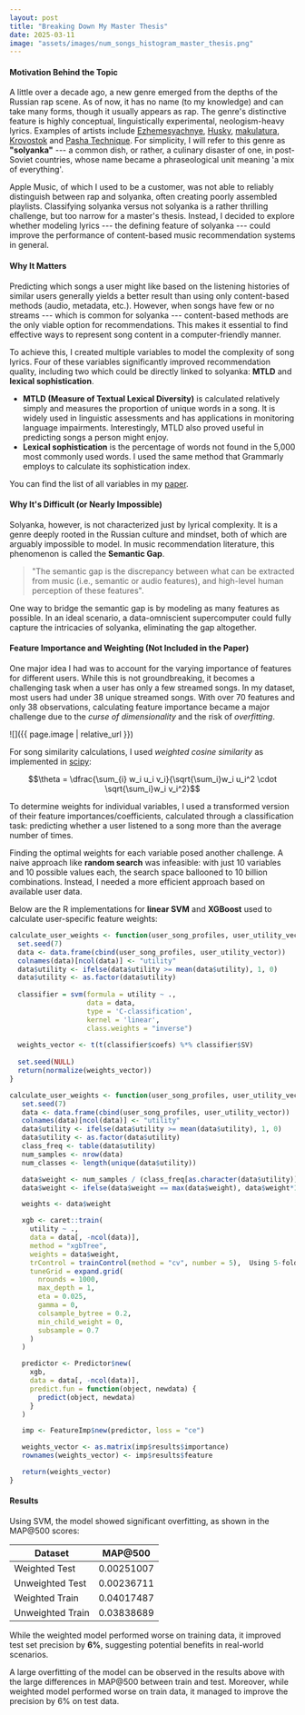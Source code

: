 ```yaml
---
layout: post
title: "Breaking Down My Master Thesis"
date: 2025-03-11
image: "assets/images/num_songs_histogram_master_thesis.png"
---
```


#### Motivation Behind the Topic
A little over a decade ago, a new genre emerged from the depths of the Russian rap scene. As of now, it has no name (to my knowledge) and can take many forms, though it usually appears as rap. The genre's distinctive feature is highly conceptual, linguistically experimental, neologism-heavy lyrics. Examples of artists include [Ezhemesyachnye](https://genius.com/artists/Ezhemesyachnye), [Husky](https://genius.com/artists/Husky), [makulatura](https://genius.com/artists/Makulatura), [Krovostok](https://genius.com/artists/Krovostok) and [Pasha Technique](https://genius.com/artists/Pasha-technique). For simplicity, I will refer to this genre as **"solyanka"** --- a common dish, or rather, a culinary disaster of one, in post-Soviet countries, whose name became a phraseological unit meaning 'a mix of everything'.

Apple Music, of which I used to be a customer, was not able to reliably distinguish between rap and solyanka, often creating poorly assembled playlists. Classifying solyanka versus not solyanka is a rather thrilling challenge, but too narrow for a master's thesis. Instead, I decided to explore whether modeling lyrics --- the defining feature of solyanka --- could improve the performance of content-based music recommendation systems in general.

#### Why It Matters
Predicting which songs a user might like based on the listening histories of similar users generally yields a better result than using only content-based methods (audio, metadata, etc.). However, when songs have few or no streams --- which is common for solyanka ---  content-based methods are the only viable option for recommendations. This makes it essential to find effective ways to represent song content in a computer-friendly manner.

To achieve this, I created multiple variables to model the complexity of song lyrics. Four of these variables significantly improved recommendation quality, including two which could be directly linked to solyanka: **MTLD** and **lexical sophistication**.

- **MTLD (Measure of Textual Lexical Diversity)** is calculated relatively simply and measures the proportion of unique words in a song. It is widely used in linguistic assessments and has applications in monitoring language impairments. Interestingly, MTLD also proved useful in predicting songs a person might enjoy.
- **Lexical sophistication** is the percentage of words not found in the 5,000 most commonly used words. I used the same method that Grammarly employs to calculate its sophistication index.

You can find the list of all variables in my [paper](/_posts/2025-03-11-breaking-down-my-master-thesis.md).

#### Why It's Difficult (or Nearly Impossible)
Solyanka, however, is not characterized just by lyrical complexity. It is a genre deeply rooted in the Russian culture and mindset, both of which are arguably impossible to model. In music recommendation literature, this phenomenon is called the **Semantic Gap**. 
> "The semantic gap is the discrepancy between what can be extracted from music (i.e., semantic or audio features), and high-level human perception of these features". 

One way to bridge the semantic gap is by modeling as many features as possible. In an ideal scenario, a data-omniscient supercomputer could fully capture the intricacies of solyanka, eliminating the gap altogether.

#### Feature Importance and Weighting (Not Included in the Paper)
One major idea I had was to account for the varying importance of features for different users. While this is not groundbreaking, it becomes a challenging task when a user has only a few streamed songs. In my dataset, most users had under 38 unique streamed songs. With over 70 features and only 38 observations, calculating feature importance became a major challenge due to the *curse of dimensionality* and the risk of *overfitting*. 

![]({{ page.image | relative_url }})

For song similarity calculations, I used *weighted cosine similarity* as implemented in [scipy](https://github.com/scipy/scipy/blob/v1.4.1/scipy/spatial/distance.py#L724-L766):

$$\theta = \dfrac{\sum_{i} w_i u_i v_i}{\sqrt{\sum_i}w_i u_i^2 \cdot \sqrt{\sum_i}w_i v_i^2}$$

To determine weights for individual variables, I used a transformed version of their feature importances/coefficients, calculated through a classification task: predicting whether a user listened to a song more than the average number of times.

Finding the optimal weights for each variable posed another challenge. A naive approach like **random search** was infeasible: with just 10 variables and 10 possible values each, the search space ballooned to 10 billion combinations. Instead, I needed a more efficient approach based on available user data.

Below are the R implementations for **linear SVM** and **XGBoost** used to calculate user-specific feature weights:

```r
calculate_user_weights <- function(user_song_profiles, user_utility_vector) {
  set.seed(7)
  data <- data.frame(cbind(user_song_profiles, user_utility_vector))
  colnames(data)[ncol(data)] <- "utility"
  data$utility <- ifelse(data$utility >= mean(data$utility), 1, 0)
  data$utility <- as.factor(data$utility)
  
  classifier = svm(formula = utility ~ ., 
                   data = data, 
                   type = 'C-classification', 
                   kernel = 'linear',
                   class.weights = "inverse")
  
  weights_vector <- t(t(classifier$coefs) %*% classifier$SV)
  
  set.seed(NULL)
  return(normalize(weights_vector))
}
```

```r
calculate_user_weights <- function(user_song_profiles, user_utility_vector) {
   set.seed(7)
   data <- data.frame(cbind(user_song_profiles, user_utility_vector))
   colnames(data)[ncol(data)] <- "utility"
   data$utility <- ifelse(data$utility >= mean(data$utility), 1, 0)
   data$utility <- as.factor(data$utility)
   class_freq <- table(data$utility)
   num_samples <- nrow(data)
   num_classes <- length(unique(data$utility))

   data$weight <- num_samples / (class_freq[as.character(data$utility)] * num_classes)
   data$weight <- ifelse(data$weight == max(data$weight), data$weight*10, data$weight)

   weights <- data$weight

   xgb <- caret::train(
     utility ~ .,
     data = data[, -ncol(data)],
     method = "xgbTree",
     weights = data$weight,
     trControl = trainControl(method = "cv", number = 5),  Using 5-fold cross-validation
     tuneGrid = expand.grid(
       nrounds = 1000,
       max_depth = 1,
       eta = 0.025,
       gamma = 0,
       colsample_bytree = 0.2,
       min_child_weight = 0,
       subsample = 0.7
     )
   )

   predictor <- Predictor$new(
     xgb,
     data = data[, -ncol(data)],
     predict.fun = function(object, newdata) {
       predict(object, newdata)
     }
   )

   imp <- FeatureImp$new(predictor, loss = "ce")

   weights_vector <- as.matrix(imp$results$importance)
   rownames(weights_vector) <- imp$results$feature

   return(weights_vector)
}
```

#### Results
Using SVM, the model showed significant overfitting, as shown in the MAP@500 scores:

| Dataset            | MAP@500   |
|--------------------|-----------|
| Weighted Test      | 0.00251007|
| Unweighted Test    | 0.00236711|
| Weighted Train     | 0.04017487|
| Unweighted Train   | 0.03838689|

While the weighted model performed worse on training data, it improved test set precision by **6%**, suggesting potential benefits in real-world scenarios.

A large overfitting of the model can be observed in the results above with the large differences in MAP@500 between train and test. Moreover, while weighted model performed worse on train data, it managed to improve the precision by 6% on test data. 